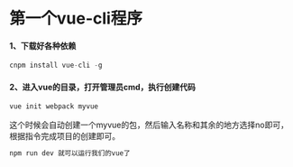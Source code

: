 # 第一个vue-cli程序

#### 1、下载好各种依赖

```java
cnpm install vue-cli -g
```



#### 2、进入vue的目录，打开管理员cmd，执行创建代码

```java
vue init webpack myvue
```

这个时候会自动创建一个myvue的包，然后输入名称和其余的地方选择no即可，根据指令完成项目的创建即可。

```java
npm run dev 就可以运行我们的vue了
```

